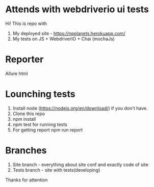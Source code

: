 # Attends with webdriverio ui tests
Hi! This is repo with 
1. My deployed site  - https://npplanets.herokuapp.com/
2. My tests on JS + WebdriverIO + Chai (mochaJs)

# Reporter 
Allure html


# Lounching tests 
1. Install node (https://nodejs.org/en/download/) if you don't have.
2. Clone this repo
3. npm install 
4. npm test for running tests
5. For getting report npm run report 

# Branches
1. Site branch - everything about site conf and exactly code of site 
2. Tests branch - site with tests(developing)

Thanks for attention 
